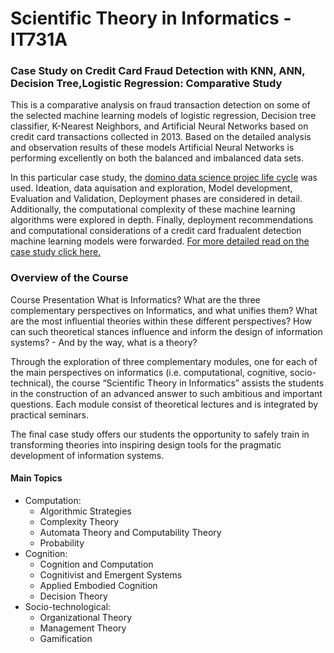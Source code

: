 # Scientific Theory in Informatics - IT731A
###  Case Study on Credit Card Fraud Detection with KNN, ANN, Decision Tree,Logistic Regression: Comparative Study
This is a comparative analysis on fraud transaction detection on some of the selected machine learning models of logistic regression, Decision tree classifier, K-Nearest Neighbors, and Artificial Neural Networks based on credit card transactions collected in 2013. Based on the detailed analysis and observation results of these models Artificial Neural Networks is performing excellently on both the balanced and imbalanced data sets. 

In this particular case study, the [domino data science projec life cycle](https://www.bastagroup.nl/wp-content/uploads/2019/01/Manage_Data_Science_@_Scale.pdf) was used. Ideation, data aquisation and exploration, Model development, Evaluation and Validation, Deployment phases are considered in detail. Additionally, the computational complexity of these machine learning algorithms were explored in depth. Finally, deployment recommendations and computational considerations of a credit card fradualent detection machine learning models were forwarded. [For more detailed read on the case study click here.](/Projects_and_Exercises/Case_Study/Welemhret_Welay_Case_Study_On_Comparative_Analysis_on_Classification_Algorithms.pdf)

### Overview of the Course
 Course Presentation What is Informatics? What are the three complementary perspectives on Informatics, and what unifies them? What are the most influential theories within these different perspectives? How can such theoretical stances influence and inform the design of information systems? - And by the way, what is a theory?
 
 Through the exploration of three complementary modules, one for each of the main perspectives on informatics (i.e. computational, cognitive, socio-technical), the course “Scientific Theory in Informatics” assists the students in the construction of an advanced answer to such ambitious and important questions.  Each module consist of theoretical lectures and is integrated by practical seminars. 
 
 The final case study offers our students the opportunity to safely train in transforming theories into inspiring design tools for the pragmatic development of information systems.
#### Main Topics 
- Computation:
	- Algorithmic Strategies
	- Complexity Theory
	- Automata Theory and Computability Theory
	- Probability
- Cognition:
	- Cognition and Computation
	- Cognitivist and Emergent Systems
	- Applied Embodied Cognition
	- Decision Theory
- Socio-technological:
	- Organizational Theory
	- Management Theory
	- Gamification


